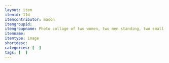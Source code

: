 ```yaml
---
layout: item
itemid: 11d
itemcontributor: mason
itemgroupid: 
itemgroupname: Photo collage of two women, two men standing, two small girls in white dresses, man and young boy in oval shape
itemname: 
itemtype: image
shortdesc: 
categories: [  ]
tags: [  ]
---
```







